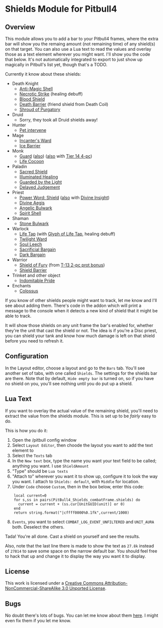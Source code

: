 Shields Module for Pitbull4
===========================


Overview
--------
This module allows you to add a bar to your Pitbull4 frames, where the extra bar will show you the remaing amount (not remaining time) of any shield(s) on that target.  You can also use a Lua text to read the values and overlay those as a text element wherever you might want.  I'll show you the code that below.  It's not automatically integrated to export to just show up magically in Pitbull's list yet, though that's a TODO.

Currently it know about these shields:

<script type="text/javascript" src="http://static.wowhead.com/widgets/power.js"></script>

 * Death Knight
    - [Anti-Magic Shell](http://wowhead.com/spell=48707)
    - [Necrotic Strike](http://wowhead.com/spell=73975) (healing debuff)
    - [Blood Shield](http://wowhead.com/spell=77535)
    - [Death Barrier](http://wowhead.com/spell=115635) (friend shield from Death Coil)
    - [Shroud of Purgatory](http://wowhead.com/spell=116888)
 * Druid
    - Sorry, they took all Druid shields away!
 * Hunter
    - [Pet intervene](http://wowhead.com/spell=53476)
 * Mage
    - [Incanter's Ward](http://wowhead.com/spell=1463)
    - [Ice Barrier](http://wowhead.com/spell=11426)
 * Monk
    - [Guard](http://wowhead.com/spell=118604) ([also](http://wowhead.com/spell=115295)) ([also](http://wowhead.com/spell=136070) with [Tier 14 4-pc](http://www.wowhead.com/spell=123159))
    - [Life Cocoon](http://wowhead.com/spell=116849)
 * Paladin
    - [Sacred Shield](http://wowhead.com/spell=65148)
    - [Illuminated Healing](http://wowhead.com/spell=86273)
    - [Guarded by the Light](http://wowhead.com/spell=88063)
    - [Delayed Judgement](http://wowhead.com/spell=105801)
 * Priest
    - [Power Word: Shield](http://wowhead.com/spell=17) ([also](http://wowhead.com/spell=123258) with [Divine Insight](http://www.wowhead.com/spell=109175))
    - [Divine Aegis](http://wowhead.com/spell=47753)
    - [Angelic Bulwark](http://wowhead.com/spell=114214)
    - [Spirit Shell](http://wowhead.com/spell=114908)
 * Shaman
    - [Stone Bulwark](http://wowhead.com/spell=114893)
 * Warlock
    - [Life Tap](http://wowhead.com/spell=1454) (with [Glyph of Life Tap](http://www.wowhead.com/item=45785), healing debuff)
    - [Twilight Ward](http://wowhead.com/spell=6229)
    - [Soul Leech](http://wowhead.com/spell=108366)
    - [Sacrificial Bargain](http://wowhead.com/spell=108416)
    - [Dark Bargain](http://wowhead.com/spell=110913)
 * Warrior
    - [Shield of Fury](http://wowhead.com/spell=105909) (from [T-13 2-pc prot bonus](http://www.wowhead.com/spell=105908))
    - [Shield Barrier](http://wowhead.com/spell=112048)
 * Trinket and other object
    - [Indomitable Pride](http://wowhead.com/spell=108008)
 * Enchants
    - [Colossus](http://wowhead.com/spell=116631)


If you know of other shields people might want to track, let me know and I'll see about adding them.  There's code in the addon which will print a message to the console when it detects a new kind of shield that it might be able to track.

It will show those shields on any unit frame the bar's enabled for, whether they're the unit that cast the shield or not.  The idea is if you're a Disc priest, you can shield your tank and know how much damage is left on that shield before you need to refresh it.


Configuration
-------------
In the Layout editor, choose a layout and go to the `Bars` tab.  You'll see another set of tabs, with one called `Shields`.  The settings for the shields bar are there.  Note that by default, `Hide empty bar` is turned on, so if you have no shield on you, you'll see nothing until you do put up a shield.


Lua Text
--------
If you want to overlay the actual value of the remaining shield, you'll need to extract the value from the shields module.  This is set up to be *fairly* easy to do.

This is how you do it:

1. Open the /pitbull config window
2. Select `Layout Editor`, then choode the layout you want to add the text element to
3. Select the `Texts` tab
4. In the `New text` box, type the name you want your text field to be called; anything you want.  I use `ShieldAmount`
5. "Type" should be `Lua texts`
6. "Attach to" wherever you want it to show up, configure it to look the way you want.  I attach to `Shields: default`, with `Middle` for location.
7. Under `Code` choose `Custom`, then in the box below, enter this code:

<pre><code>    local current=0
    for s,ss in pairs(PitBull4_Shields_combatFrame.shields) do
      current = current + (ss.cur[UnitGUID(unit)] or 0)
    end
    return string.format("|cffff0000%0.1fk",current/1000)</code></pre>

8. `Events`, you want to select `COMBAT_LOG_EVENT_UNFILTERED` and `UNIT_AURA` both.  Deselect the others.

Tada!  You're all done.  Cast a shield on yourself and see the results.

Also, note that the last line there is made to show the text as `27.8k` instead of `27814` to save some space on the narrow default bar.  You should feel free to hack that up and change it to display the way you want it to display.


License
-------
This work is licensed under a [Creative Commons Attribution-NonCommercial-ShareAlike 3.0 Unported License](http://creativecommons.org/licenses/by-nc-sa/3.0/).


Bugs
----
No doubt there's lots of bugs.  You can let me know about them [here](https://github.com/hughescr/Pitbull4_Shields/issues).  I might even fix them if you let me know.
